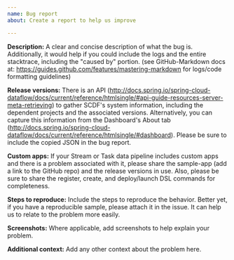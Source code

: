 ```yaml
---
name: Bug report
about: Create a report to help us improve

---
```


**Description:**
A clear and concise description of what the bug is. Additionally, it would help if you could include the logs and the entire stacktrace, including the "caused by" portion. (see GitHub-Markdown docs at: https://guides.github.com/features/mastering-markdown for logs/code formatting guidelines)

**Release versions:**
There is an API (http://docs.spring.io/spring-cloud-dataflow/docs/current/reference/htmlsingle/#api-guide-resources-server-meta-retrieving) to gather SCDF's system information, including the dependent projects and the associated versions. Alternatively, you can capture this information from the Dashboard's About tab (http://docs.spring.io/spring-cloud-dataflow/docs/current/reference/htmlsingle/#dashboard). Please be sure to include the copied JSON in the bug report.

**Custom apps:**
If your Stream or Task data pipeline includes custom apps and there is a problem associated with it, please share the sample-app (add a link to the GitHub repo) and the release versions in use. Also, please be sure to share the register, create, and deploy/launch DSL commands for completeness.

**Steps to reproduce:**
Include the steps to reproduce the behavior. Better yet, if you have a reproducible sample, please attach it in the issue. It can help us to relate to the problem more easily.

**Screenshots:**
Where applicable, add screenshots to help explain your problem.

**Additional context:**
Add any other context about the problem here.
